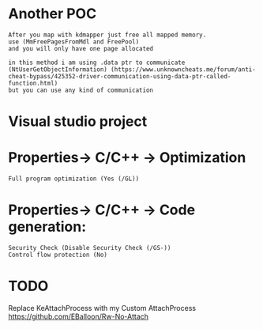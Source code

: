 # Another POC
    After you map with kdmapper just free all mapped memory.
    use (MmFreePagesFromMdl and FreePool) 
    and you will only have one page allocated

    in this method i am using .data ptr to communicate (NtUserGetObjectInformation) (https://www.unknowncheats.me/forum/anti-cheat-bypass/425352-driver-communication-using-data-ptr-called-function.html)
    but you can use any kind of communication


# Visual studio project
# Properties-> C/C++ -> Optimization
    Full program optimization (Yes (/GL))
# Properties-> C/C++ -> Code generation:
    Security Check (Disable Security Check (/GS-))
    Control flow protection (No)


# TODO

Replace KeAttachProcess with my Custom AttachProcess
https://github.com/EBalloon/Rw-No-Attach
